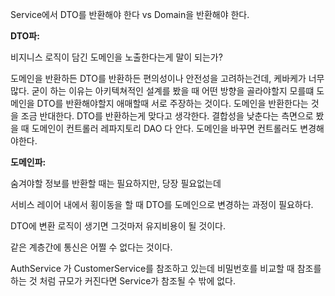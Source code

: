 Service에서 DTO를 반환해야 한다 vs Domain을 반환해야 한다.

**DTO파:** 

비지니스 로직이 담긴 도메인을 노출한다는게 말이 되는가?

도메인을 반환하든 DTO를 반환하든 편의성이나 안전성을 고려하는건데, 케바케가 너무 많다. 굳이 하는 이유는 아키텍쳐적인 설계를 봤을 때 어떤 방향을 골라야할지 모를떄 도메인을 DTO를 반환해야할지 애매할때 서로 주장하는 것이다. 도메인을 반환한다는 것을 조금 반대한다. DTO를 반환하는게 맞다고 생각한다. 결합성을 낮춘다는 측면으로 봤을 때 도메인이 컨트롤러 레파지토리 DAO 다 안다. 도메인을 바꾸면 컨트롤러도 변경해야한다.



**도메인파:**

숨겨야할 정보를 반환할 때는 필요하지만, 당장 필요없는데

서비스 레이어 내에서 횡이동을 할 때 DTO를 도메인으로 변경하는 과정이 필요하다.

DTO에 변환 로직이 생기면 그것마저 유지비용이 될 것이다.

같은 계층간에 통신은 어쩔 수 없다는 것이다.

AuthService 가 CustomerService를 참조하고 있는데 비밀번호를 비교할 때 참조를 하는 것 처럼 규모가 커진다면 Service가 참조될 수 밖에 없다.





